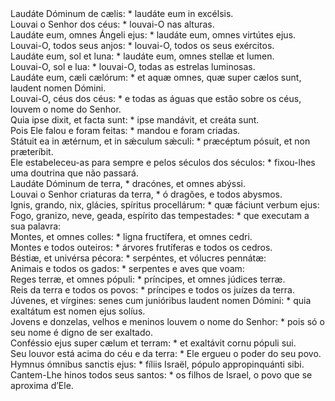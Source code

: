 <div class="dropcap text-justify">Laudáte Dóminum de cælis: * laudáte eum in excélsis.</div>
<div class="dropcap text-justify">Louvai o Senhor dos céus: * louvai-O nas alturas.</div>
<div class="text-justify">Laudáte eum, omnes Ángeli ejus: * laudáte eum, omnes virtútes ejus.</div>
<div class="text-justify">Louvai-O, todos seus anjos: * louvai-O, todos os seus exércitos.</div>
<div class="text-justify">Laudáte eum, sol et luna: * laudáte eum, omnes stellæ et lumen.</div>
<div class="text-justify">Louvai-O, sol e lua: * louvai-O, todas as estrelas luminosas.</div>
<div class="text-justify">Laudáte eum, cæli cælórum: * et aquæ omnes, quæ super cælos sunt, laudent nomen Dómini.</div>
<div class="text-justify">Louvai-O, céus dos céus: * e todas as águas que estão sobre os céus, louvem o nome do Senhor.</div>
<div class="text-justify">Quia ipse dixit, et facta sunt: * ipse mandávit, et creáta sunt.</div>
<div class="text-justify">Pois Ele falou e foram feitas: * mandou e foram criadas.</div>
<div class="text-justify">Státuit ea in ætérnum, et in sǽculum sǽculi: * præcéptum pósuit, et non præteríbit.</div>
<div class="text-justify">Ele estabeleceu-as para sempre e pelos séculos dos séculos: * fixou-lhes uma doutrina que não passará.</div>
<div class="text-justify">Laudáte Dóminum de terra, * dracónes, et omnes abýssi.</div>
<div class="text-justify">Louvai o Senhor criaturas da terra, * ó dragões, e todos abysmos.</div>
<div class="text-justify">Ignis, grando, nix, glácies, spíritus procellárum: * quæ fáciunt verbum ejus:</div>
<div class="text-justify">Fogo, granizo, neve, geada, espírito das tempestades: * que executam a sua palavra:</div>
<div class="text-justify">Montes, et omnes colles: * ligna fructífera, et omnes cedri.</div>
<div class="text-justify">Montes e todos outeiros: * árvores frutíferas e todos os cedros.</div>
<div class="text-justify">Béstiæ, et univérsa pécora: * serpéntes, et vólucres pennátæ:</div>
<div class="text-justify">Animais e todos os gados: * serpentes e aves que voam:</div>
<div class="text-justify">Reges terræ, et omnes pópuli: * príncipes, et omnes júdices terræ.</div>
<div class="text-justify">Reis da terra e todos os povos: * príncipes e todos os juízes da terra.</div>
<div class="text-justify">Júvenes, et vírgines: senes cum junióribus laudent nomen Dómini: * quia exaltátum est nomen ejus solíus.</div>
<div class="text-justify">Jovens e donzelas, velhos e meninos louvem o nome do Senhor: * pois só o seu nome é digno de ser exaltado.</div>
<div class="text-justify">Conféssio ejus super cælum et terram: * et exaltávit cornu pópuli sui.</div>
<div class="text-justify">Seu louvor está acima do céu e da terra: * Ele ergueu o poder do seu povo.</div>
<div class="text-justify">Hymnus ómnibus sanctis ejus: * fíliis Israël, pópulo appropinquánti sibi.</div>
<div class="text-justify">Cantem-Lhe hinos todos seus santos: * os filhos de Israel, o povo que se aproxima d’Ele.</div>
